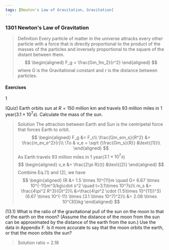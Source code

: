 ```yaml
---
tags: [Newton's Law of Gravitation, Gravitation]
---
```


### 1301 Newton's Law of Gravitation

>Definition
Every particle of matter in the universe attracks every other particle with a force that is directly proportional to the product of the masses of the particles and inversely proportional to the square of the distant between them.
$$
\begin{aligned}
F_g = \frac{Gm_1m_2}{r^2}
\end{aligned}
$$
where $G$ is the Gravitational constant and $r$ is the distance between particles.

#### Exercises
1

(Quiz) Earth orbits sun at $R = 150$ million km and travels $93$ million miles in 1 year($3.1\times 10^7s$). Calculate the mass of the sun.
>Solution
The attraction between Earth and Sun is the centripetal force that forces Earth to orbit.
$$
\begin{aligned}
F_g &= F_c\\
\frac{Gm_em_s}{R^2} &= \frac{m_ev_e^2}{r}\\
\To & v_e = \sqrt {\frac{Gm_s}{R}} &\text{(1)}\\
\end{aligned}
$$
As Earth travels $93$ million miles in 1 year($3.1\times 10^7s$)
$$
\begin{aligned}
v_e &= \frac{2\pi R}{t} &\text{(2)}
\end{aligned}
$$
Combine Eq.(1) and (2), we have
$$
\begin{aligned}
(R &= 1.5 \times 10^{11}m \quad G= 6.67 \times 10^{-11}m^3/kg\cdot s^2 \quad t=3.1\times 10^7s)\\
m_s &= \frac{4\pi^2 R^3}{Gt^2}\\
&=\frac{4\pi^2 \cdot (1.5\times 10^{11})^3}{6.67 \times 10^{-11} \times (3.1 \times 10^7)^2}\\
&= 2.08 \times 10^{30}kg
\end{aligned}
$$

(13.1) What is the ratio of the gravitational pull of the sun on the moon to that of the earth on the moon? (Assume the distance of the moon from the sun can be approximated by the distance of the earth from the sun.) Use the data in Appendix F. Is it more accurate to say that the moon orbits the earth, or that the moon orbits the sun?
>Solution
ratio = 2.18
